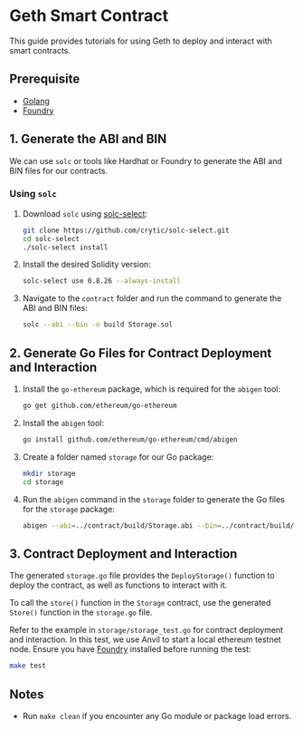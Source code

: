 # Geth Smart Contract
This guide provides tutorials for using Geth to deploy and interact with smart contracts.

## Prerequisite
- [Golang](https://go.dev/doc/install)
- [Foundry](https://book.getfoundry.sh/getting-started/installation)

## 1. Generate the ABI and BIN
We can use `solc` or tools like Hardhat or Foundry to generate the ABI and BIN files for our contracts.

### Using `solc`
1. Download `solc` using [solc-select](https://github.com/crytic/solc-select.git):
   ```bash
   git clone https://github.com/crytic/solc-select.git
   cd solc-select
   ./solc-select install
   ```
2. Install the desired Solidity version:
   ```bash
   solc-select use 0.8.26 --always-install
   ```
3. Navigate to the `contract` folder and run the command to generate the ABI and BIN files:
   ```bash
   solc --abi --bin -o build Storage.sol
   ```

## 2. Generate Go Files for Contract Deployment and Interaction
1. Install the `go-ethereum` package, which is required for the `abigen` tool:
   ```bash
   go get github.com/ethereum/go-ethereum
   ```
2. Install the `abigen` tool:
   ```bash
   go install github.com/ethereum/go-ethereum/cmd/abigen
   ```
3. Create a folder named `storage` for our Go package:
   ```bash
   mkdir storage
   cd storage
   ```
4. Run the `abigen` command in the `storage` folder to generate the Go files for the `storage` package:
   ```bash
   abigen --abi=../contract/build/Storage.abi --bin=../contract/build/Storage.bin --pkg=storage --out=storage.go
   ```

## 3. Contract Deployment and Interaction
The generated `storage.go` file provides the `DeployStorage()` function to deploy the contract, as well as functions to interact with it.

To call the `store()` function in the `Storage` contract, use the generated `Store()` function in the `storage.go` file.

Refer to the example in `storage/storage_test.go` for contract deployment and interaction. 
In this test, we use Anvil to start a local ethereum testnet node. Ensure you have [Foundry](https://book.getfoundry.sh/getting-started/installation) installed before running the test:
```bash
make test
```

## Notes
- Run `make clean` if you encounter any Go module or package load errors.